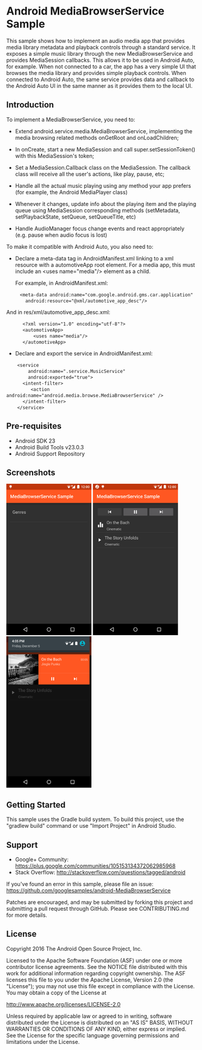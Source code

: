 
Android MediaBrowserService Sample
===================================

This sample shows how to implement an audio media app that provides
media library metadata and playback controls through a standard
service. It exposes a simple music library through the new
MediaBrowserService and provides MediaSession callbacks. This allows
it to be used in Android Auto, for example.
When not connected to a car, the app has a very simple UI that browses
the media library and provides simple playback controls. When
connected to Android Auto, the same service provides data and callback
to the Android Auto UI in the same manner as it provides them to the
local UI.

Introduction
------------

To implement a MediaBrowserService, you need to:

- Extend android.service.media.MediaBrowserService, implementing the media
  browsing related methods onGetRoot and onLoadChildren;

- In onCreate, start a new MediaSession and call super.setSessionToken() with
  this MediaSession's token;

- Set a MediaSession.Callback class on the MediaSession. The callback class
  will receive all the user's actions, like play, pause, etc;

- Handle all the actual music playing using any method your app prefers
  (for example, the Android MediaPlayer class)

- Whenever it changes, update info about the playing item and the playing
  queue using MediaSession corresponding methods (setMetadata,
  setPlaybackState, setQueue, setQueueTitle, etc)

- Handle AudioManager focus change events and react appropriately
  (e.g. pause when audio focus is lost)


To make it compatible with Android Auto, you also need to:

- Declare a meta-data tag in AndroidManifest.xml linking to a xml resource
  with a automotiveApp root element. For a media app, this must include
  an &lt;uses name="media"/&gt; element as a child.

  For example, in AndroidManifest.xml:
```
     <meta-data android:name="com.google.android.gms.car.application"
       android:resource="@xml/automotive_app_desc"/>
```

  And in res/xml/automotive\_app\_desc.xml:
```
      <?xml version="1.0" encoding="utf-8"?>
      <automotiveApp>
          <uses name="media"/>
      </automotiveApp>
```

- Declare and export the service in AndroidManifest.xml:
```
    <service
        android:name=".service.MusicService"
        android:exported="true">
      <intent-filter>
         <action android:name="android.media.browse.MediaBrowserService" />
      </intent-filter>
    </service>
```

Pre-requisites
--------------

- Android SDK 23
- Android Build Tools v23.0.3
- Android Support Repository

Screenshots
-------------

<img src="screenshots/1-main.png" height="400" alt="Screenshot"/> <img src="screenshots/2-music-play.png" height="400" alt="Screenshot"/> <img src="screenshots/3-music-notification.png" height="400" alt="Screenshot"/> 

Getting Started
---------------

This sample uses the Gradle build system. To build this project, use the
"gradlew build" command or use "Import Project" in Android Studio.

Support
-------

- Google+ Community: https://plus.google.com/communities/105153134372062985968
- Stack Overflow: http://stackoverflow.com/questions/tagged/android

If you've found an error in this sample, please file an issue:
https://github.com/googlesamples/android-MediaBrowserService

Patches are encouraged, and may be submitted by forking this project and
submitting a pull request through GitHub. Please see CONTRIBUTING.md for more details.

License
-------

Copyright 2016 The Android Open Source Project, Inc.

Licensed to the Apache Software Foundation (ASF) under one or more contributor
license agreements.  See the NOTICE file distributed with this work for
additional information regarding copyright ownership.  The ASF licenses this
file to you under the Apache License, Version 2.0 (the "License"); you may not
use this file except in compliance with the License.  You may obtain a copy of
the License at

http://www.apache.org/licenses/LICENSE-2.0

Unless required by applicable law or agreed to in writing, software
distributed under the License is distributed on an "AS IS" BASIS, WITHOUT
WARRANTIES OR CONDITIONS OF ANY KIND, either express or implied.  See the
License for the specific language governing permissions and limitations under
the License.
